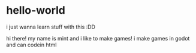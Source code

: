 # hello-world
i just wanna learn stuff with this :DD

hi there! my name is mint and i like to make games! i make games in godot and can codein html
